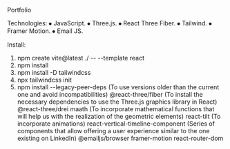 Portfolio

Technologies: 
⦁	JavaScript.
⦁	Three.js.
⦁	React Three Fiber. 
⦁	Tailwind.
⦁	Framer Motion.
⦁	Email JS.

Install:
1.	npm create vite@latest ./ -- --template react
2.	npm install
3.	npm install -D tailwindcss
4.	npx tailwindcss init
5.	npm install --legacy-peer-deps (To use versions older than the current one and avoid incompatibilities) @react-three/fiber (To install the necessary dependencies to use the Three.js graphics library in React) @react-three/drei maath (To incorporate mathematical functions that will help us with the realization of the geometric elements) react-tilt (To incorporate animations) react-vertical-timeline-component (Series of components that allow offering a user experience similar to the one existing on LinkedIn) @emailjs/browser framer-motion react-router-dom

